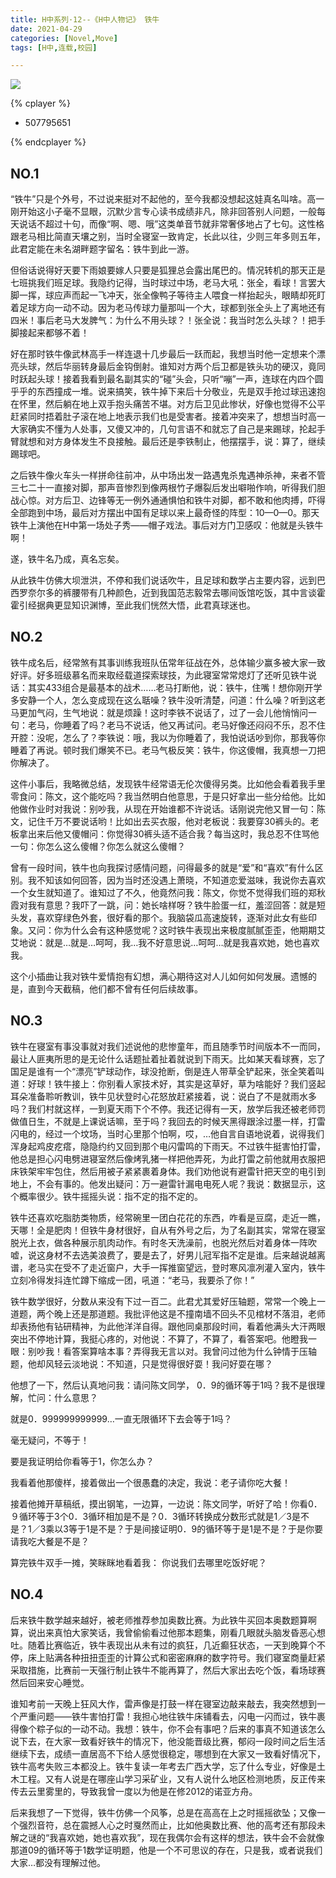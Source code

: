 ```yaml
---
title: H中系列·12--《H中人物记》 铁牛
date: 2021-04-29
categories: [Novel,Move]
tags: [H中,连载,校园]

---
```


![](https://cdn.jsdelivr.net/gh/mumozi/Figure_bed/img/79573650_p0.jpg)

{% cplayer  %}

  - 507795651

{% endcplayer %}

## NO.1

“铁牛”只是个外号，不过说来挺对不起他的，至今我都没想起这娃真名叫啥。高一刚开始这小子毫不显眼，沉默少言专心读书成绩非凡，除非回答别人问题，一般每天说话不超过十句，而像“啊、嗯、哦”这类单音节就非常奢侈地占了七句。这性格跟老马相比简直天壤之别，当时全寝室一致肯定，长此以往，少则三年多则五年，此君定能在未名湖畔题字留名：铁牛到此一游。

但俗话说得好天要下雨娘要嫁人只要是狐狸总会露出尾巴的。情况转机的那天正是七班挑我们班足球。我隐约记得，当时球过中场，老马大吼：张全，看球！言罢大脚一挥，球应声而起一飞冲天，张全像鸭子等待主人喂食一样抬起头，眼睛却死盯着足球方向一动不动。因为老马传球力量那叫一个大，球都到张全头上了离地还有四米！事后老马大发脾气：为什么不用头球？！张全说：我当时怎么头球？！把手脚接起来都够不着！

好在那时铁牛像武林高手一样连退十几步最后一跃而起，我想当时他一定想来个漂亮头球，然后华丽转身最后金钩倒射。谁知对方两个后卫都是铁头功的硬汉，竟同时跃起头球！接着我看到最名副其实的“碰”头会，只听“嘣”一声，连球在内四个圆乎乎的东西撞成一堆。说来搞笑，铁牛掉下来后十分敬业，先是双手抢过球迅速抱在怀里，然后躺在地上双手抱头痛苦不堪。对方后卫见此惨状，好像也觉得不公平赶紧同时捂着肚子滚在地上地表示我们也是受害者。接着冲突来了，想想当时高一大家确实不懂为人处事，又傻又冲的，几句言语不和就忘了自己是来踢球，抡起手臂就想和对方身体发生不良接触。最后还是李铁制止，他摆摆手，说：算了，继续踢球吧。

之后铁牛像火车头一样拼命往前冲，从中场出发一路遇鬼杀鬼遇神杀神，来者不管三七二十一直接对脚，那声音惨烈到像两根竹子爆裂后发出噼啪作响，听得我们胆战心惊。对方后卫、边锋等无一例外通通惧怕和铁牛对脚，都不敢和他肉搏，吓得全部跑到中场，最后对方摆出中国有足球以来上最奇怪的阵型：10—0—0。那天铁牛上演他在H中第一场处子秀——帽子戏法。事后对方门卫感叹：他就是头铁牛啊！

遂，铁牛名乃成，真名忘矣。

从此铁牛仿佛大坝泄洪，不停和我们说话吹牛，且足球和数学占主要内容，远到巴西罗奈尔多的裤腰带有几种颜色，近到我国范志毅常去哪间饭馆吃饭，其中言谈霍霍引经据典更显知识渊博，至此我们恍然大悟，此君真球迷也。

## NO.2

铁牛成名后，经常煞有其事训练我班队伍常年征战在外，总体输少赢多被大家一致好评。好多班级慕名而来取经载道探索球技，为此寝室常常熄灯了还听见铁牛说话：其实433组合是最基本的战术……老马打断他，说：铁牛，住嘴！想你刚开学多安静一个人，怎么变成现在这么聒噪？铁牛没听清楚，问道：什么噪？听到这老马更加气闷，生气地说：就是烦躁！这时李铁不说话了，过了一会儿他悄悄问一句：老马，你睡着了吗？老马不说话，他又再试问。老马好像还闷闷不乐，忍不住开腔：没呢，怎么了？李铁说：哦，我以为你睡着了，我怕说话吵到你，那我等你睡着了再说。顿时我们爆笑不已。老马气极反笑：铁牛，你这傻帽，我真想一刀把你解决了。

这件小事后，我略微总结，发现铁牛经常语无伦次傻得另类。比如他会看着我手里零食问：陈文，这个能吃吗？我当然明白他意思，于是只好拿出一些分给他。比如他做作业时对我说：别吵我，从现在开始谁都不许说话。话刚说完他又冒一句：陈文，记住千万不要说话哟！比如出去买衣服，他对老板说：我要穿30裤头的。老板拿出来后他又傻帽问：你觉得30裤头适不适合我？每当这时，我总忍不住骂他一句：你怎么这么傻帽？你怎么就这么傻帽？

曾有一段时间，铁牛也向我探讨感情问题，问得最多的就是“爱”和“喜欢”有什么区别。我不知该如何回答，因为当时还没遇上萧晓，不知道恋爱滋味，我说你去喜欢一个女生就知道了。谁知过了不久，他竟然问我：陈文，你觉不觉得我们班的郑秋霞对我有意思？我吓了一跳，问：她长啥样呀？铁牛脸蛋一红，羞涩回答：就是短头发，喜欢穿绿色外套，很好看的那个。我脑袋瓜高速旋转，逐渐对此女有些印象。又问：你为什么会有这种感觉呢？这时铁牛表现出来极度腻腻歪歪，他期期艾艾地说：就是…就是…呵呵，我…我不好意思说…呵呵…就是我喜欢她，她也喜欢我。

这个小插曲让我对铁牛爱情抱有幻想，满心期待这对人儿如何如何发展。遗憾的是，直到今天截稿，他们都不曾有任何后续故事。

## NO.3

铁牛在寝室有事没事就对我们述说他的悲惨童年，而且随季节时间版本不一而同，最让人匪夷所思的是无论什么话题扯着扯着就说到下雨天。比如某天看球赛，忘了国足是谁有一个“漂亮”铲球动作，球没抢断，倒是连人带草全铲起来，张全笑着叫道：好球！铁牛接上：你别看人家技术好，其实是这草好，草为啥能好？我们竖起耳朵准备聆听教训，铁牛见状登时心花怒放赶紧接着，说：说白了不是就雨水多吗？我们村就这样，一到夏天雨下个不停。我还记得有一天，放学后我还被老师罚做值日生，不就是上课说话嘛，至于吗？我回去的时候天黑得跟涂过墨一样，打雷闪电的，经过一个坟场，当时心里那个怕啊，哎，…他自言自语地说着，说得我们浑身起鸡皮疙瘩，隐隐约约又回到那个电闪雷鸣的下雨天。不过铁牛挺害怕打雷，他总是担心闪电劈进寝室然后像烤乳猪一样把他弄死，为此打雷之前他就用衣服把床铁架牢牢包住，然后用被子紧紧裹着身体。我们劝他说有避雷针把天空的电引到地上，不会有事的。他发出疑问：万一避雷针漏电电死人呢？我说：数据显示，这个概率很少。铁牛摇摇头说：指不定的指不定的。

铁牛还喜欢吃脂肪类物质，经常碗里一团白花花的东西，咋看是豆腐，走近一瞧，天哪！全是肥肉！但铁牛身材很好，自从有外号之后，为了名副其实，常常在寝室脱光上衣，做各种展示肌肉动作。有时冬天洗澡前，也脱光然后对着身体一阵吹嘘，说这身材不去选美浪费了，要是去了，好男儿冠军指不定是谁。后来越说越离谱，老马实在受不了走近窗户，大手一挥推窗望远，登时寒风凛冽灌入室内，铁牛立刻冷得发抖连忙蹲下缩成一团，吼道：“老马，我要杀了你！”

铁牛数学很好，分数从来没有下过一百二。此君尤其爱好压轴题，常常一个晚上一道题，两个晚上还是那道题。我批评他这是不撞南墙不回头不见棺材不落泪，老师却表扬他有钻研精神，为此他洋洋自得。跟他同桌那段时间，看着他满头大汗两眼突出不停地计算，我挺心疼的，对他说：不算了，不算了，看答案吧。他瞪我一眼：别吵我！看答案算啥本事？弄得我无言以对。我曾问过他为什么钟情于压轴题，他却风轻云淡地说：不知道，只是觉得很好耍！我问好耍在哪？

他想了一下，然后认真地问我：请问陈文同学， 0．9的循环等于1吗？我不是很理解，忙问：什么意思？

就是0．999999999999…一直无限循环下去会等于1吗？

毫无疑问，不等于！

要是我证明给你看等于1，你怎么办？

我看着他那傻样，接着做出一个很愚蠢的决定，我说：老子请你吃大餐！

接着他摊开草稿纸，摸出钢笔，一边算，一边说：陈文同学，听好了哈！你看0．９循环等于3个0．3循环相加是不是？0．3循环转换成分数形式就是1／3是不是？1／3乘以3等于1是不是？于是间接证明0．9的循环等于是1是不是？于是你要请我吃大餐是不是？

算完铁牛双手一摊，笑眯眯地看着我： 你说我们去哪里吃饭好呢？

## NO.4

后来铁牛数学越来越好，被老师推荐参加奥数比赛。为此铁牛买回本奥数题算啊算，说出来真怕大家笑话，我曾偷偷看过他那本题集，刚看几眼就头脑发昏恶心想吐。随着比赛临近，铁牛表现出从未有过的疯狂，几近癫狂状态，一天到晚算个不停，床上贴满各种扭扭歪歪的计算公式和密密麻麻的数字符号。我们寝室商量赶紧采取措施，比赛前一天强行制止铁牛不能再算了，然后大家出去吃个饭，看场球赛然后回来安心睡觉。

谁知考前一天晚上狂风大作，雷声像是打鼓一样在寝室边敲来敲去，我突然想到一个严重问题——铁牛害怕打雷！我担心地往铁牛床铺看去，闪电一闪而过，铁牛裹得像个粽子似的一动不动。我想：铁牛，你不会有事吧？后来的事真不知道该怎么说下去，在大家一致看好铁牛的情况下，他没能晋级比赛，郁闷一段时间之后生活继续下去，成绩一直居高不下给人感觉很稳定，哪想到在大家又一致看好情况下，铁牛高考失败三本都没上。铁牛复读一年考去广西大学，忘了什么专业，好像是土木工程。又有人说是在哪座山学习采矿业，又有人说什么地区检测地质，反正传来传去云里雾里的，导致我曾一度以为他是在修2012的诺亚方舟。

后来我想了一下觉得，铁牛仿佛一个风筝，总是在高高在上之时摇摇欲坠；又像一个强烈音符，总在震撼人心之时戛然而止，比如他奥数比赛、他的高考还有那段未解之谜的“我喜欢她，她也喜欢我”，现在我偶尔会有这样的想法，铁牛会不会就像那道09的循环等于1数学证明题，他是一个不可思议的存在，只是我，或者说我们大家…都没有理解过他。